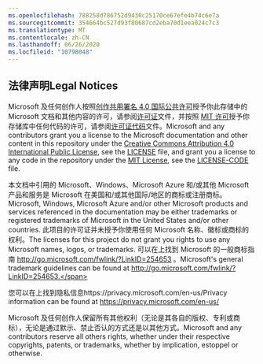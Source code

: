 ```yaml
---
ms.openlocfilehash: 788258d786752d9430c25170ce67efe4b74c6e7a
ms.sourcegitcommit: 354664bc527d93f80687cd2eba70d1eea024c7c3
ms.translationtype: MT
ms.contentlocale: zh-CN
ms.lasthandoff: 06/26/2020
ms.locfileid: "10798048"
---
```

## <span data-ttu-id="6da22-101">法律声明</span><span class="sxs-lookup"><span data-stu-id="6da22-101">Legal Notices</span></span>
<span data-ttu-id="6da22-102">Microsoft 及任何创作人按照[创作共用署名 4.0 国际公共许可](https://creativecommons.org/licenses/by/4.0/legalcode)授予你此存储中的 Microsoft 文档和其他内容的许可，请参阅[许可证](LICENSE)文件，并按照 [MIT 许可](https://opensource.org/licenses/MIT)授予你存储库中任何代码的许可，请参阅[许可证代码](LICENSE-CODE)文件。</span><span class="sxs-lookup"><span data-stu-id="6da22-102">Microsoft and any contributors grant you a license to the Microsoft documentation and other content in this repository under the [Creative Commons Attribution 4.0 International Public License](https://creativecommons.org/licenses/by/4.0/legalcode), see the [LICENSE](LICENSE) file, and grant you a license to any code in the repository under the [MIT License](https://opensource.org/licenses/MIT), see the [LICENSE-CODE](LICENSE-CODE) file.</span></span>

<span data-ttu-id="6da22-103">本文档中引用的 Microsoft、Windows、Microsoft Azure 和/或其他 Microsoft 产品和服务是 Microsoft 在美国和/或其他国际/地区的商标或注册商标。</span><span class="sxs-lookup"><span data-stu-id="6da22-103">Microsoft, Windows, Microsoft Azure and/or other Microsoft products and services referenced in the documentation may be either trademarks or registered trademarks of Microsoft in the United States and/or other countries.</span></span>
<span data-ttu-id="6da22-104">此项目的许可证并未授予你使用任何 Microsoft 名称、徽标或商标的权利。</span><span class="sxs-lookup"><span data-stu-id="6da22-104">The licenses for this project do not grant you rights to use any Microsoft names, logos, or trademarks.</span></span>
<span data-ttu-id="6da22-105">可以在上找到 Microsoft 的一般商标指南 http://go.microsoft.com/fwlink/?LinkID=254653 。</span><span class="sxs-lookup"><span data-stu-id="6da22-105">Microsoft's general trademark guidelines can be found at http://go.microsoft.com/fwlink/?LinkID=254653.</span></span>

<span data-ttu-id="6da22-106">您可以在上找到隐私信息https://privacy.microsoft.com/en-us/</span><span class="sxs-lookup"><span data-stu-id="6da22-106">Privacy information can be found at https://privacy.microsoft.com/en-us/</span></span>

<span data-ttu-id="6da22-107">Microsoft 及任何创作人保留所有其他权利（无论是其各自的版权、专利或商标），无论是通过默示、禁止否认的方式还是以其他方式。</span><span class="sxs-lookup"><span data-stu-id="6da22-107">Microsoft and any contributors reserve all others rights, whether under their respective copyrights, patents, or trademarks, whether by implication, estoppel or otherwise.</span></span>